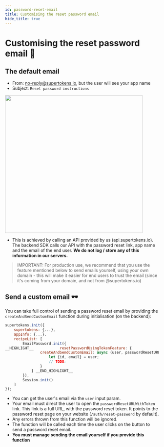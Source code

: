 ```yaml
---
id: password-reset-email
title: Customising the reset password email
hide_title: true
---
```



# Customising the reset password email 📨

## The default email
- From: no-reply@supertokens.io, but the user will see your app name
- Subject: `Reset password instructions`

<img style="margin-left: 0px" width="450px" src="/docs/static/assets/emailpassword/pass-reset-email.png" />

- This is achieved by calling an API provided by us (api.supertokens.io). The backend SDK calls our API with the password reset link, app name and the email of the end user. **We do not log / store any of this information in our servers.**

> IMPORTANT: For production use, we recommend that you use the feature mentioned below to send emails yourself, using your own domain - this will make it easier for end users to trust the email (since it's coming from your domain, and not from @supertokens.io)

## Send a custom email 🕶️

You can take full control of sending a password reset email by providing the `createAndSendCustomEmail` function during initialisation (on the backend):

<!--DOCUSAURUS_CODE_TABS-->
<!--NodeJS-->
```js
supertokens.init({
    supertokens: {...},
    appInfo: {...},
    recipeList: [
        EmailPassword.init({
__HIGHLIGHT__            resetPasswordUsingTokenFeature: {
                createAndSendCustomEmail: async (user, passwordResetURLWithToken) => {
                    let {id, email} = user;
                    // TODO:
                }
            } __END_HIGHLIGHT__
        }),
        Session.init()
    ]
});
```

<!--END_DOCUSAURUS_CODE_TABS-->

- You can get the user's email via the `user` input param.
- Your email must direct the user to open the `passwordResetURLWithToken` link. This link is a full URL, with the password reset token. It points to the password reset page on your website (`/auth/reset-password` by default).
- Any errors thrown from this function will be ignored.
- The function will be called each time the user clicks on the button to send a password reset email.
- **You must manage sending the email yourself if you provide this function**
